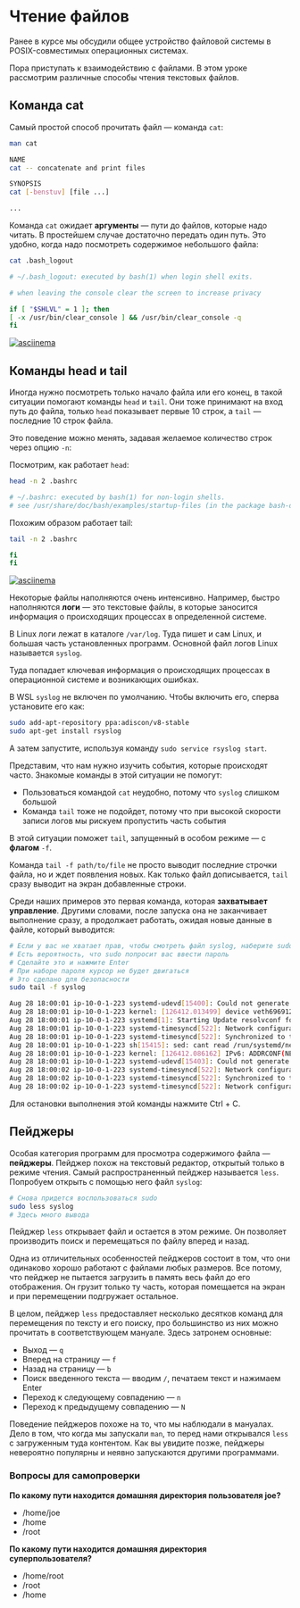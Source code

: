 # Чтение файлов

Ранее в курсе мы обсудили общее устройство файловой системы в POSIX-совместимых операционных системах.

Пора приступать к взаимодействию с файлами. В этом уроке рассмотрим различные способы чтения текстовых файлов.

## Команда cat

Самый простой способ прочитать файл — команда `cat`:

```bash
man cat

NAME
cat -- concatenate and print files

SYNOPSIS
cat [-benstuv] [file ...]

...
```

Команда `cat` ожидает **аргументы** — пути до файлов, которые надо читать. В простейшем случае достаточно передать один путь. Это удобно, когда надо посмотреть содержимое небольшого файла:

```bash
cat .bash_logout

# ~/.bash_logout: executed by bash(1) when login shell exits.

# when leaving the console clear the screen to increase privacy

if [ "$SHLVL" = 1 ]; then
[ -x /usr/bin/clear_console ] && /usr/bin/clear_console -q
fi
```

[![asciinema](https://asciinema.org/a/IbARaXrklWFR6sWgNwaPlMKf2.png)](https://asciinema.org/a/IbARaXrklWFR6sWgNwaPlMKf2/iframe?preload=1&cols=120&rows=13)

## Команды head и tail

Иногда нужно посмотреть только начало файла или его конец, в такой ситуации помогают команды `head` и `tail`. Они тоже принимают на вход путь до файла, только `head` показывает первые 10 строк, а `tail` — последние 10 строк файла.

Это поведение можно менять, задавая желаемое количество строк через опцию `-n`:

Посмотрим, как работает `head`:

```bash
head -n 2 .bashrc

# ~/.bashrc: executed by bash(1) for non-login shells.
# see /usr/share/doc/bash/examples/startup-files (in the package bash-doc)
```

Похожим образом работает tail:

```bash
tail -n 2 .bashrc

fi
fi
```

[![asciinema](https://asciinema.org/a/H9CQaHmULiG1OhAFfzm4lKqTX.png)](https://asciinema.org/a/H9CQaHmULiG1OhAFfzm4lKqTX/iframe?preload=1&cols=120&rows=15)

Некоторые файлы наполняются очень интенсивно. Например, быстро наполняются **логи** — это текстовые файлы, в которые заносится информация о происходящих процессах в определенной системе.

В Linux логи лежат в каталоге `/var/log`. Туда пишет и сам Linux, и большая часть установленных программ. Основной файл логов Linux называется `syslog`.

Туда попадает ключевая информация о происходящих процессах в операционной системе и возникающих ошибках.

В WSL `syslog` не включен по умолчанию. Чтобы включить его, сперва установите его как:

```bash
sudo add-apt-repository ppa:adiscon/v8-stable
sudo apt-get install rsyslog
```

А затем запустите, используя команду `sudo service rsyslog start`.

Представим, что нам нужно изучить события, которые происходят часто. Знакомые команды в этой ситуации не помогут:

- Пользоваться командой `cat` неудобно, потому что `syslog` слишком большой
- Команда `tail` тоже не подойдет, потому что при высокой скорости записи логов мы рискуем пропустить часть события

В этой ситуации поможет `tail`, запущенный в особом режиме — с **флагом** `-f`.

Команда `tail -f path/to/file` не просто выводит последние строчки файла, но и ждет появления новых. Как только файл дописывается, `tail` сразу выводит на экран добавленные строки.

Среди наших примеров это первая команда, которая **захватывает управление**. Другими словами, после запуска она не заканчивает выполнение сразу, а продолжает работать, ожидая новые данные в файле, который выводится:

```bash
# Если у вас не хватает прав, чтобы смотреть файл syslog, наберите sudo перед командой tail, как показано ниже
# Есть вероятность, что sudo попросит вас ввести пароль
# Сделайте это и нажмите Enter
# При наборе пароля курсор не будет двигаться
# Это сделано для безопасности
sudo tail -f syslog

Aug 28 18:00:01 ip-10-0-1-223 systemd-udevd[15400]: Could not generate persistent MAC address for veth5c6ed9c: No such file or directory
Aug 28 18:00:01 ip-10-0-1-223 kernel: [126412.013499] device veth6969122 entered promiscuous mode
Aug 28 18:00:01 ip-10-0-1-223 systemd[1]: Starting Update resolvconf for networkd DNS...
Aug 28 18:00:01 ip-10-0-1-223 systemd-timesyncd[522]: Network configuration changed, trying to establish connection.
Aug 28 18:00:01 ip-10-0-1-223 systemd-timesyncd[522]: Synchronized to time server 91.173.73.198:123 (ntp.ubuntu.com).
Aug 28 18:00:01 ip-10-0-1-223 sh[15415]: sed: cant read /run/systemd/netif/leases/*: No such file or directory
Aug 28 18:00:01 ip-10-0-1-223 kernel: [126412.086162] IPv6: ADDRCONF(NETDEV_UP): veth6969122: link is not ready
Aug 28 18:00:01 ip-10-0-1-223 systemd-udevd[15403]: Could not generate persistent MAC address for veth6969122: No such file or directory
Aug 28 18:00:02 ip-10-0-1-223 systemd-timesyncd[522]: Network configuration changed, trying to establish connection.
Aug 28 18:00:02 ip-10-0-1-223 systemd-timesyncd[522]: Synchronized to time server 91.173.73.198:123 (ntp.ubuntu.com).
Aug 28 18:00:02 ip-10-0-1-223 systemd-timesyncd[522]: Network configuration changed, trying to establish connection.
```

Для остановки выполнения этой команды нажмите <shortcut>Ctrl + C</shortcut>.

## Пейджеры

Особая категория программ для просмотра содержимого файла — **пейджеры**. Пейджер похож на текстовый редактор, открытый только в режиме чтения. Самый распространенный пейджер называется `less`. Попробуем открыть с помощью него файл `syslog`:

```bash
# Снова придется воспользоваться sudo
sudo less syslog
# Здесь много вывода
```

Пейджер `less` открывает файл и остается в этом режиме. Он позволяет производить поиск и перемещаться по файлу вперед и назад.

Одна из отличительных особенностей пейджеров состоит в том, что они одинаково хорошо работают с файлами любых размеров. Все потому, что пейджер не пытается загрузить в память весь файл до его отображения. Он грузит только ту часть, которая помещается на экран и при перемещении подгружает остальное.

В целом, пейджер `less` предоставляет несколько десятков команд для перемещения по тексту и его поиску, про большинство из них можно прочитать в соответствующем мануале. Здесь затронем основные:

- Выход — `q`
- Вперед на страницу — `f`
- Назад на страницу — `b`
- Поиск введенного текста — вводим `/`, печатаем текст и нажимаем <shortcut>Enter</shortcut>
- Переход к следующему совпадению — `n`
- Переход к предыдущему совпадению — `N`

Поведение пейджеров похоже на то, что мы наблюдали в мануалах. Дело в том, что когда мы запускали `man`, то перед нами открывался `less` с загруженным туда контентом. Как вы увидите позже, пейджеры невероятно популярны и неявно запускаются другими программами.

### Вопросы для самопроверки

**По какому пути находится домашняя директория пользователя joe?**

- /home/joe
- /home
- /root

**По какому пути находится домашняя директория суперпользователя?**

- /home/root
- /root
- /home